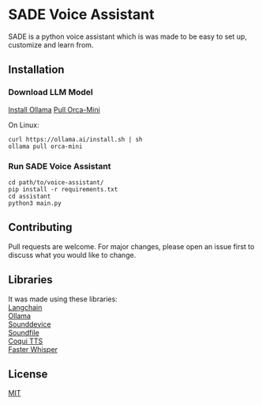 # SADE Voice Assistant

SADE is a python voice assistant which is was made to be easy to set up, customize and learn from.

## Installation
### Download LLM Model

[Install Ollama](https://ollama.ai/download)
[Pull Orca-Mini](https://ollama.ai/library/orca-mini)

On Linux:
```
curl https://ollama.ai/install.sh | sh
ollama pull orca-mini
```

### Run SADE Voice Assistant

```
cd path/to/voice-assistant/
pip install -r requirements.txt
cd assistant
python3 main.py
```

## Contributing

Pull requests are welcome. For major changes, please open an issue first
to discuss what you would like to change.

## Libraries
It was made using these libraries:\
[Langchain](https://www.langchain.com/)\
[Ollama](https://ollama.ai/)\
[Sounddevice](https://pypi.org/project/sounddevice/)\
[Soundfile](https://pypi.org/project/soundfile/)\
[Coqui TTS](https://github.com/coqui-ai/TTS)\
[Faster Whisper](https://github.com/SYSTRAN/faster-whisper)

## License

[MIT](https://choosealicense.com/licenses/mit/)